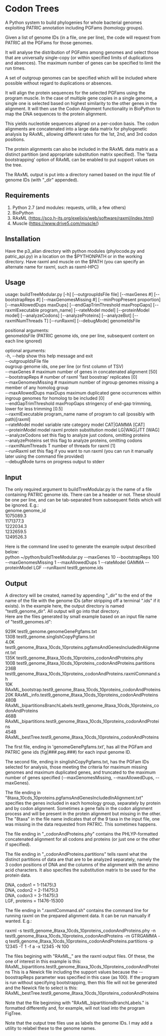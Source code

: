 Codon Trees
==========
A Python system to build phylogenies for whole bacterial genomes exploiting PATRIC annotation including PGFams (homology groups).

Given a list of genome IDs (in a file, one per line), the code will request from PATRIC all the PGFams for those genomes.

It will analyse the distribution of PGFams among genomes and select those that are universally single-copy (or within specified limits of duplications and absences).
The maximum number of genes can be specified to limit the run times.

A set of outgroup genomes can be specified which will be included where possible without regard to duplications or absences.

It will align the protein sequences for the selected PGFams using the program muscle.
In the case of multiple gene copies in a single genome, a single one is selected based on highest similarity to the other genes in the alignment.
It will then use the Codon Alignment functionality in BioPython to map the DNA sequences to the protein alignment. 

This yields nucleotide sequences aligned on a per-codon basis.
The codon alignments are concatenated into a large data matrix for phylogenetic analysis by RAxML, allowing different rates for the 
1st, 2nd, and 3rd codon positions.

The protein alignments can also be included in the RAxML data matrix as a distinct partition (and appropriate substitution matrix specified).
The 'fasta bootstrapping' option of RAxML can be enabled to put support values on the tree.

The RAxML output is put into a directory named based on the input file of genome IDs (with "_dir" appended).

Requirements
------------
1. Python 2.7 (and modules: requests, urllib, a few others)
2. BioPython
3. RAxML (https://sco.h-its.org/exelixis/web/software/raxml/index.html)
4. Muscle (https://www.drive5.com/muscle/)

Installation
------------
Have the p3_allan directory with python modules (phylocode.py and patric_api.py)
in a location on the $PYTHONPATH or in the working directory.
Have raxml and muscle on the $PATH (you can specify an alternate name for raxml, such as raxml-HPC)

Usage
-----
usage: buildTreeModular.py [-h] [--outgroupIdsFile file] [--maxGenes #]
                           [--bootstrapReps #] [--maxGenomesMissing #]
                           [--minPropPresent proportion]
                           [--maxAllowedDups maxDups]
                           [--endGapTrimThreshold maxPropGaps]
                           [--raxmlExecutable program_name]
                           [--rateModel model] [--proteinModel model]
                           [--analyzeCodons] [--analyzeProteins]
                           [--analyzeBot] [--raxmlNumThreads T] [--runRaxml]
                           [--debugMode]
                           genomeIdsFile

positional arguments:  
  genomeIdsFile (PATRIC genome ids, one per line, subsequent content on each line ignored)  

optional arguments:  
  -h, --help            show this help message and exit  
  --outgroupIdsFile file  
                        ougroup genome ids, one per line (or first column of TSV)    
  --maxGenes #          maximum number of genes in concatenated alignment [50]  
  --bootstrapReps #     number of raxml 'fast boostrap' replicates [0]  
  --maxGenomesMissing # maximum number of ingroup genomes missing a member of any homolog group  
  --maxAllowedDups maxDups
                        maximum duplicated gene occurrences within ingroup genomes for homolog to be included [0]  
  --endGapTrimThreshold maxPropGaps
                        stringency of end-gap trimming, lower for less trimming [0.5]  
  --raxmlExecutable program_name
                        name of program to call (possibly with path)[raxml]  
  --rateModel model     variable rate category model CAT|GAMMA [CAT]  
  --proteinModel model  raxml protein substitution model LG|WAG|JTT [WAG]  
  --analyzeCodons       set this flag to analyze just codons, omitting proteins  
  --analyzeProteins     set this flag to analyze proteins, omitting codons  
  --raxmlNumThreads T   number of threads for raxml [1]  
  --runRaxml            set this flag if you want to run raxml (you can run it manually later using the command file provided)  
  --debugMode           turns on progress output to stderr  
                        

Input
-----
The only required argument to buildTreeModular.py is the name of a file containing PATRIC genome ids.
There can be a header or not.
These should be one per line, and can be tab-separated from subsequent fields which will be ignored.
E.g.:  
genome.genome_id  
1075089.3  
1171377.3  
1222034.3  
1232659.5  
1249526.3  

Here is the command line used to generate the example output described below:  
python ~/python/buildTreeModular.py --maxGenes 10 --bootstrapReps 100 --maxGenomesMissing 1 --maxAllowedDups 1 --rateModel GAMMA --proteinModel LGF --runRaxml test9_genome.ids 

Output
------
A directory will be created, named by appending "_dir" to the end of the name of the file with the genome IDs (after stripping off a terminal ".ids" if it exists). In the example here, the output directory is named "test9_genome_dir".
All output will go into that directory.  
Here are the files generated by small example based on an input file name of "test9_genomes.id":

929K	test9_genome.genomeGenePgfams.txt  
130B	test9_genome.singlishCopyPgfams.txt  
4.0K	test9_genome_8taxa_10cds_10proteins.pgfamsAndGenesIncludedInAlignment.txt  
135K	test9_genome_8taxa_10cds_10proteins_codonAndProteins.phy  
100B	test9_genome_8taxa_10cds_10proteins_codonAndProteins.partitions  
236B	test9_genome_8taxa_10cds_10proteins_codonAndProteins.raxmlCommand.sh  
10K	RAxML_bootstrap.test9_genome_8taxa_10cds_10proteins_codonAndProteins  
20K	RAxML_info.test9_genome_8taxa_10cds_10proteins_codonAndProteins  
480B	RAxML_bipartitionsBranchLabels.test9_genome_8taxa_10cds_10proteins_codonAndProteins  
468B	RAxML_bipartitions.test9_genome_8taxa_10cds_10proteins_codonAndProteins  
454B	RAxML_bestTree.test9_genome_8taxa_10cds_10proteins_codonAndProteins  

The first file, ending in 'genomeGenePgfams.txt', has all the PGFam and PATRIC gene ids (fig|###.peg.###) for each input genome ID.

The second file, ending in singlishCopyPgfams.txt, has the PGFam IDs selected for analysis, those meeting the criteria for maximum missing genomes and maximum duplicated genes, and truncated to the maximum number of genes specified (--maxGenomesMissing, --maxAllowedDups, --maxGenes).

The file ending in "8taxa_10cds_10proteins.pgfamsAndGenesIncludedInAlignment.txt" specifies the genes included in each homology group, separately by protein and by codon alignment. Sometimes a gene fails in the codon alignment process and will be present in the protein alignment but missing in the other.
The "8taxa" in the file name indicates that of the 9 taxa in the input file, one was missing in the data requested from PATRIC. This sometimes happens.

The file ending in "_codonAndProteins.phy" contains the PHLYP-formatted concatenated alignment for all codons and proteins (or just one or the other if specified). 

The file ending in "_codonAndProteins.partitions" tells raxml what the distinct partitions of data are that are to be analyzed separately, namely the 3 codon positions of DNA and the columns of the alignment with the amino acid characters. It also specifies the substitution matrix to be used for the protein data.

DNA, codon1 = 1-11475\3  
DNA, codon2 = 2-11475\3  
DNA, codon3 = 3-11475\3  
LGF, proteins = 11476-15300  

The file ending in ".raxmlCommand.sh" contains the command line for running raxml on the prepared alignment data. It can be run manually if wanted. E.g.:

raxml -s test9_genome_8taxa_10cds_10proteins_codonAndProteins.phy -n test9_genome_8taxa_10cds_10proteins_codonAndProteins -m GTRGAMMA -q test9_genome_8taxa_10cds_10proteins_codonAndProteins.partitions -p 12345 -T 1 -f a -x 12345 -N 100

The files begining with "RAxML_" are the raxml output files. Of these, the one of interest in this example is this:
RAxML_bipartitions.test9_genome_8taxa_10cds_10proteins_codonAndProteins
This is a Newick file including the support values because the --boostrapReps parameter was specified in this case (as 100).
If the program is run without specifying bootstrapping, then this file will not be generated and the Newick file to select is this:
RAxML_bestTree.test9_genome_8taxa_10cds_10proteins_codonAndProteins

Note that the file beginning with "RAxML_bipartitionsBranchLabels." is formatted differently and, for example, will not load into the program FigTree.

Note that the output tree files use as labels the genome IDs. I may add a utility to relabel these to the genome names.
